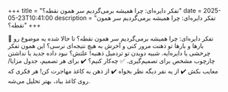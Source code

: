 +++
title = "تفکر دایره‌ای: چرا همیشه برمی‌گردیم سر همون نقطه؟"
date = 2025-05-23T10:41:00
description = "تفکر دایره‌ای: چرا همیشه برمی‌گردیم سر همون نقطه؟"
+++

🔄 تفکر دایره‌ای: چرا همیشه برمی‌گردیم سر همون نقطه؟ تا حالا شده یه موضوع رو بارها و بارها تو ذهنت مرور کنی و آخرش به هیچ نتیجه‌ای نرسی؟ این همون تفکر چرخشی یا دایره‌ایه. شبیه دویدن تو تردمیل ذهنیه! علتش؟ نبود داده جدید یا نداشتن چارچوب مشخص برای تصمیم‌گیری. ✅ چه‌کار کنیم؟ ✔️ برای هر تصمیم، جدول مزایا/معایب بکش ✔️ از یه نفر دیگه نظر بخواه ✔️ از ذهن به کاغذ مهاجرت کن! هر فکری که روی کاغذ بیاد، بهتر تحلیل می‌شه.
